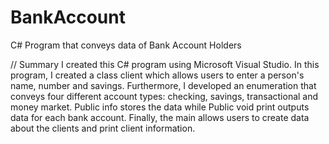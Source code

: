 # BankAccount
C# Program that conveys data of Bank Account Holders

// Summary
I created this C# program using Microsoft Visual Studio. In this program, I created a class client which allows users to enter a person's name, number and savings. Furthermore, I developed an enumeration that conveys four different account types: checking, savings, transactional and money market. Public info stores the data while Public void print outputs data for each bank account. Finally, the main allows users to create data about the clients and print client information. 
